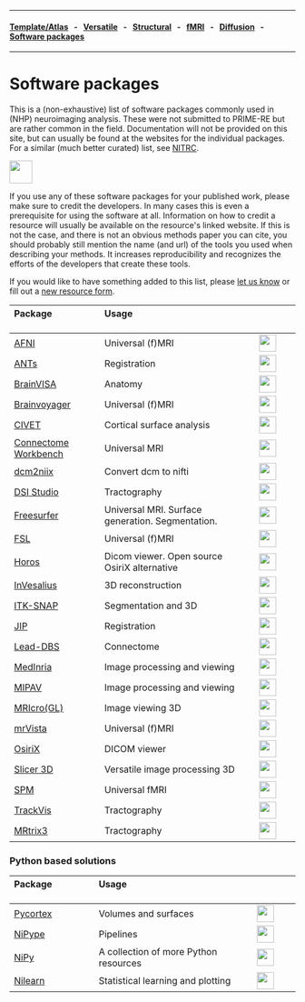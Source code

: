 
---

#### [Template/Atlas](templates_and_atlases.md) &nbsp;  - &nbsp;  [Versatile](versatile_tools.md) &nbsp;  - &nbsp;  [Structural](pipelines_structural.md) &nbsp;  - &nbsp;  [fMRI](pipelines_fmri.md) &nbsp;  - &nbsp;  [Diffusion](pipelines_diffusion.md) &nbsp;  - &nbsp;  [Software packages](software_packages.md)   

---    

# Software packages

This is a (non-exhaustive) list of software packages commonly used in (NHP) neuroimaging analysis. These were not submitted to PRIME-RE but are rather common in the field. Documentation will not be provided on this site, but can usually be found at the websites for the individual packages. For a similar (much better curated) list, see <a href="https://www.nitrc.org/" target="_blank">NITRC</a>.

[<img src="https://www.nitrc.org/themes/nitrc3.0/images/nitrc-logo.png" height="40">](https://www.nitrc.org/)      

If you use any of these software packages for your published work, please make sure to credit the developers. In many cases this is even a prerequisite for using the software at all. Information on how to credit a resource will usually be available on the resource's linked website. If this is not the case, and there is not an obvious methods paper you can cite, you should probably still mention the name (and url) of the tools you used when describing your methods. It increases reproducibility and recognizes the efforts of the developers that create these tools.     

If you would like to have something added to this list, please [let us know](https://github.com/PRIME-RE/prime-re.github.io/issues/new?assignees=&labels=Contact&template=contact.md&title=[Contact]:&nbsp;%3Ctopic%3E) or fill out a [new resource form](https://github.com/PRIME-RE/prime-re.github.io/issues/new?assignees=&labels=new-resource&template=new-resource.md&title=%3CResource+Name%3E).   

| **Package** &emsp; &emsp; &emsp; &emsp; &emsp; &emsp; &emsp; | **Usage** &emsp; &emsp; &emsp; &emsp; &emsp; &emsp; &emsp; &emsp; &emsp; &emsp; &emsp; &emsp; &emsp; &emsp; &emsp; &emsp; &emsp; &emsp; | &emsp; &emsp; &emsp; &emsp; &emsp; &emsp; &emsp; &emsp;  |  
| :-- | :-- | :-: |       
| [AFNI](https://afni.nimh.nih.gov/) | Universal (f)MRI | [<img src="https://afni.nimh.nih.gov/sites/default/files/default_images/afnilogo.png" height="30" />](https://afni.nimh.nih.gov/) |         
| [ANTs](http://stnava.github.io/ANTs/) | Registration | [<img src="https://camo.githubusercontent.com/d89ec9e8fec46adc32f363c57ff5708939da8d8d/687474703a2f2f692e696d6775722e636f6d2f6d4c5a373141692e706e67" height="30" />](http://stnava.github.io/ANTs/) |        
| [BrainVISA](http://brainvisa.info/web/index.html) | Anatomy | [<img src="http://brainvisa.info/web/_static/images/brainvisa.png" height="30" />](http://brainvisa.info/web/index.html) |           
| [Brainvoyager](https://www.brainvoyager.com/) | Universal (f)MRI | [<img src="https://www.brainvoyager.com/resources/Home/BrainVoyager-v21_Snapshot1_lores.png" height="30" />](https://www.brainvoyager.com/) |     
| [CIVET](http://www.bic.mni.mcgill.ca/ServicesSoftware/CIVET) | Cortical surface analysis | [<img src="https://mcin.ca/wp-content/uploads/2017/06/gray-left-overlay-medial-clear.png" height="30" />](http://www.bic.mni.mcgill.ca/ServicesSoftware/CIVET) |         
| [Connectome Workbench](https://www.humanconnectome.org/software/connectome-workbench) | Universal MRI  | [<img src="https://www.humanconnectome.org/themes/uar_washu/assets/images/logos/ccf-logo-mobile.png" height="30" />](https://www.humanconnectome.org/software/connectome-workbench) |         
| [dcm2niix](https://www.nitrc.org/plugins/mwiki/index.php/dcm2nii:MainPage) | Convert dcm to nifti | [<img src="https://www.mccauslandcenter.sc.edu/mricrogl/sites/sc.edu.mricrogl/files/mni320_0.png" height="30" />](https://www.nitrc.org/plugins/mwiki/index.php/dcm2nii:MainPage) |         
| [DSI Studio](http://dsi-studio.labsolver.org/) | Tractography | [<img src="http://dsi-studio.labsolver.org/_/rsrc/1468760876817/config/customLogo.gif?revision=17" height="30" />](http://dsi-studio.labsolver.org/) |         
| [Freesurfer](https://surfer.nmr.mgh.harvard.edu/) | Universal MRI. Surface generation. Segmentation. | [<img src="https://surfer.nmr.mgh.harvard.edu/fscortex.png" height="30" />](https://surfer.nmr.mgh.harvard.edu/) |         
| [FSL](https://fsl.fmrib.ox.ac.uk/fsl/fslwiki) | Universal (f)MRI | [<img src="https://fsl.fmrib.ox.ac.uk/fsl/wiki_static/fsl/img/fsl-logo-x2.png" height="30" />](https://fsl.fmrib.ox.ac.uk/fsl/fslwiki) |   
| [Horos](https://horosproject.org/) | Dicom viewer. Open source OsiriX alternative | [<img src="https://horosproject.org/wp-content/uploads/2018/02/horos-blue-circle.png" height="30" />](https://horosproject.org/) |              
| [InVesalius](https://invesalius.github.io/) | 3D reconstruction | [<img src="https://d2.alternativeto.net/dist/icons/invesalius-3_88840.png?width=200&height=200&mode=crop&upscale=false" height="30" />](https://invesalius.github.io/) |                   
| [ITK-SNAP](http://www.itksnap.org/pmwiki/pmwiki.php) | Segmentation and 3D | [<img src="http://www.itksnap.org/Artwork/snaplogo3.png" height="30" />](http://www.itksnap.org/pmwiki/pmwiki.php) |         
| [JIP](http://www.nmr.mgh.harvard.edu/~jbm/jip/jip-align/) | Registration | [<img src="http://www.nmr.mgh.harvard.edu/~jbm/jip/_Media/align_med.jpeg" height="30" />](http://www.nmr.mgh.harvard.edu/~jbm/jip/jip-align/) |               
| [Lead-DBS](https://www.lead-dbs.org/) | Connectome | [<img src="https://www.lead-dbs.org/wp-content/uploads/logo_icon.png" height="30" />](https://www.lead-dbs.org/) |         
| [MedInria](https://med.inria.fr/) | Image processing and viewing | [<img src="https://avatars2.githubusercontent.com/u/2675371?s=200&v=4" height="30" />](https://med.inria.fr/) |          
| [MIPAV](https://mipav.cit.nih.gov/) | Image processing and viewing | [<img src="https://mipav.cit.nih.gov/about.asp_files/splash.gif" height="30" />](https://mipav.cit.nih.gov/) |         
| [MRIcro(GL)](https://www.mccauslandcenter.sc.edu/crnl/mricro) | Image viewing 3D | [<img src="https://www.mccauslandcenter.sc.edu/mricrogl/sites/sc.edu.mricrogl/files/mni320_0.png" height="30" />](https://www.mccauslandcenter.sc.edu/crnl/mricro) |                 
| [mrVista](https://web.stanford.edu/group/vista/cgi-bin/wiki/index.php/MrVista) | Universal (f)MRI | [<img src="https://vistalab.stanford.edu/wp-content/uploads/2013/01/mrMesh.png" height="30" />](https://web.stanford.edu/group/vista/cgi-bin/wiki/index.php/MrVista) |           
| [OsiriX](https://www.osirix-viewer.com/) | DICOM viewer | [<img src="https://web.stanford.edu/group/vista/wikiupload/d/dd/MeshVisualize.jpg" height="30" />](https://www.osirix-viewer.com/) |         
| [Slicer 3D](https://www.slicer.org/) | Versatile image processing 3D | [<img src="https://www.slicer.org/img/3DSlicerLogo-H-Color-218x144.png" height="30" />](https://www.slicer.org/) |         
| [SPM](https://www.fil.ion.ucl.ac.uk/spm/) | Universal fMRI | [<img src="https://www.fil.ion.ucl.ac.uk/spm/images/spm.svg" height="30" />](https://www.fil.ion.ucl.ac.uk/spm/) |         
| [TrackVis](http://trackvis.org/) | Tractography | [<img src="http://trackvis.org/images/trackvis_prospective.png" height="30" />](http://trackvis.org/) |       
| [MRtrix3](https://mrtrix.org/) | Tractography | [<img src="https://mrtrix.org/images/frontpage/tractography.jpg" height="30" />](https://mrtrix.org/) |       

### Python based solutions

| **Package** &emsp; &emsp; &emsp; &emsp; &emsp; &emsp; &emsp; | **Usage** &emsp; &emsp; &emsp; &emsp; &emsp; &emsp; &emsp; &emsp; &emsp; &emsp; &emsp; &emsp; &emsp; &emsp; &emsp; &emsp; &emsp; &emsp; | &emsp; &emsp; &emsp; &emsp; &emsp; &emsp; &emsp; &emsp;  |  
| :-- | :-- | :-: |      
| [Pycortex](https://github.com/gallantlab/pycortex) | Volumes and surfaces | [<img src="https://gallantlab.github.io/pycortex/_images/3dhead.png" height="30" />](https://github.com/gallantlab/pycortex) |         
| [NiPype](https://nipype.readthedocs.io/en/latest/) | Pipelines | [<img src="https://nipype.readthedocs.io/en/latest/_static/nipype-banner-bg.png" height="30" />](https://nipype.readthedocs.io/en/latest/) |         
| [NiPy](https://nipy.org/) | A collection of more Python resources | [<img src="https://nipy.org/img/nipy.svg" height="30" />](https://nipy.org/) |         
| [Nilearn](https://nilearn.github.io/) | Statistical learning and plotting | [<img src="https://nilearn.github.io/_static/nilearn-logo.png" height="30" />](https://nilearn.github.io/) | 
